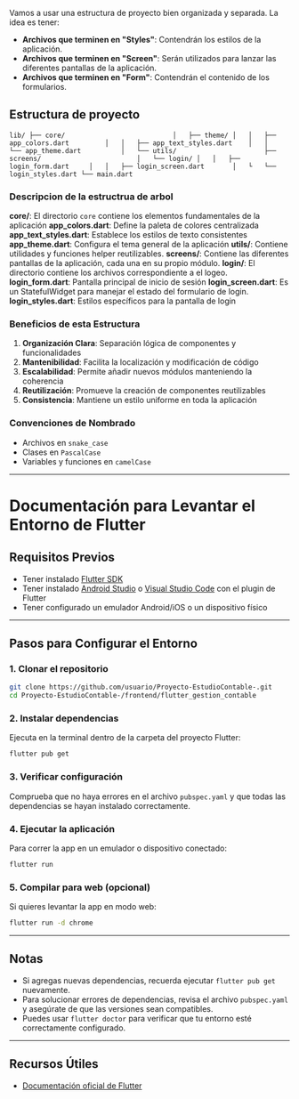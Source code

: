 


Vamos a usar una estructura de proyecto bien organizada y separada. La idea es tener: 
- **Archivos que terminen en "Styles"**: Contendrán los estilos de la aplicación. 
- **Archivos que terminen en "Screen"**: Serán utilizados para lanzar las diferentes pantallas de la aplicación. 
- **Archivos que terminen en "Form"**: Contendrán el contenido de los formularios.

## Estructura de proyecto 

``lib/
├── core/                          
│   ├── theme/
│   │   ├── app_colors.dart        
│   │   ├── app_text_styles.dart   
│   │   └── app_theme.dart         
│   └── utils/                     
├── screens/                       
│   └── login/
│   │   ├── login_form.dart    
│   │   ├── login_screen.dart      
│   └   └── login_styles.dart
└── main.dart``



### Descripcion de la estructrua de arbol 
 
**core/**: El directorio `core` contiene los elementos fundamentales de la aplicación
**app_colors.dart**: Define la paleta de colores centralizada
**app_text_styles.dart**: Establece los estilos de texto consistentes
**app_theme.dart**: Configura el tema general de la aplicación
**utils/**: Contiene utilidades y funciones helper reutilizables.
**screens/**: Contiene las diferentes pantallas de la aplicación, cada una en su propio módulo.
**login/**: El directorio contiene los archivos correspondiente a el logeo.
**login_form.dart**: Pantalla principal de inicio de sesión
**login_screen.dart**: Es un StatefulWidget para manejar el estado del formulario de login.
**login_styles.dart**: Estilos específicos para la pantalla de login

### Beneficios de esta Estructura

1. **Organización Clara**: Separación lógica de componentes y funcionalidades
2. **Mantenibilidad**: Facilita la localización y modificación de código
3. **Escalabilidad**: Permite añadir nuevos módulos manteniendo la coherencia
4. **Reutilización**: Promueve la creación de componentes reutilizables
5. **Consistencia**: Mantiene un estilo uniforme en toda la aplicación

### Convenciones de Nombrado

- Archivos en `snake_case`
- Clases en `PascalCase`
- Variables y funciones en `camelCase`

---------------------------------------------------------------------


# Documentación para Levantar el Entorno de Flutter

## Requisitos Previos

- Tener instalado [Flutter SDK](https://docs.flutter.dev/get-started/install)
- Tener instalado [Android Studio](https://developer.android.com/studio) o [Visual Studio Code](https://code.visualstudio.com/) con el plugin de Flutter
- Tener configurado un emulador Android/iOS o un dispositivo físico

---

## Pasos para Configurar el Entorno

### 1. Clonar el repositorio

```bash
git clone https://github.com/usuario/Proyecto-EstudioContable-.git
cd Proyecto-EstudioContable-/frontend/flutter_gestion_contable
```

### 2. Instalar dependencias

Ejecuta en la terminal dentro de la carpeta del proyecto Flutter:

```bash
flutter pub get
```

### 3. Verificar configuración

Comprueba que no haya errores en el archivo `pubspec.yaml` y que todas las dependencias se hayan instalado correctamente.

### 4. Ejecutar la aplicación

Para correr la app en un emulador o dispositivo conectado:

```bash
flutter run
```

### 5. Compilar para web (opcional)

Si quieres levantar la app en modo web:

```bash
flutter run -d chrome
```

---

## Notas

- Si agregas nuevas dependencias, recuerda ejecutar `flutter pub get` nuevamente.
- Para solucionar errores de dependencias, revisa el archivo `pubspec.yaml` y asegúrate de que las versiones sean compatibles.
- Puedes usar `flutter doctor` para verificar que tu entorno esté correctamente configurado.

---

## Recursos Útiles

- [Documentación oficial de Flutter](https://docs.flutter.dev/)